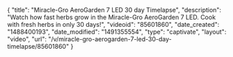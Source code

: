 {
    "title": "Miracle-Gro AeroGarden 7 LED  30 day Timelapse",
    "description": "Watch how fast herbs grow in the Miracle-Gro AeroGarden 7 LED.  Cook with fresh herbs in only 30 days!",
    "videoid": "85601860",
    "date_created": "1488400193",
    "date_modified": "1491355554",
    "type": "captivate",
    "layout": "video",
    "url": "\/v\/miracle-gro-aerogarden-7-led-30-day-timelapse\/85601860"
}
